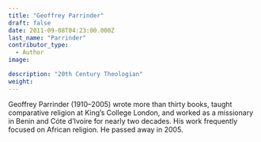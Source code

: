 ```yaml
---
title: "Geoffrey Parrinder"
draft: false
date: 2011-09-08T04:23:00.000Z
last_name: "Parrinder"
contributor_type:
  - Author
image:

description: "20th Century Theologian"
weight:
---
```


Geoffrey Parrinder (1910–2005) wrote more than thirty books, taught comparative religion at King’s College London, and worked as a missionary in Benin and Cóte d’Ivoire for nearly two decades. His work frequently focused on African religion. He passed away in 2005.

